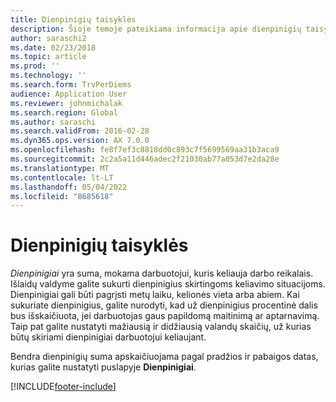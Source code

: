 ```yaml
---
title: Dienpinigių taisyklės
description: Šioje temoje pateikiama informacija apie dienpinigių taisykles.
author: saraschi2
ms.date: 02/23/2018
ms.topic: article
ms.prod: ''
ms.technology: ''
ms.search.form: TrvPerDiems
audience: Application User
ms.reviewer: johnmichalak
ms.search.region: Global
ms.author: saraschi
ms.search.validFrom: 2016-02-28
ms.dyn365.ops.version: AX 7.0.0
ms.openlocfilehash: fe8f7ef3c8818dd0c893c7f5699569aa31b3aca9
ms.sourcegitcommit: 2c2a5a11d446adec2f21030ab77a053d7e2da28e
ms.translationtype: MT
ms.contentlocale: lt-LT
ms.lasthandoff: 05/04/2022
ms.locfileid: "8685618"
---
```

# <a name="per-diem-rules"></a>Dienpinigių taisyklės

*Dienpinigiai* yra suma, mokama darbuotojui, kuris keliauja darbo reikalais. Išlaidų valdyme galite sukurti dienpinigius skirtingoms keliavimo situacijoms. Dienpinigiai gali būti pagrįsti metų laiku, kelionės vieta arba abiem. Kai sukuriate dienpinigius, galite nurodyti, kad už dienpinigius procentinė dalis bus išskaičiuota, jei darbuotojas gaus papildomą maitinimą ar aptarnavimą. Taip pat galite nustatyti mažiausią ir didžiausią valandų skaičių, už kurias būtų skiriami dienpinigiai darbuotojui keliaujant.

Bendra dienpinigių suma apskaičiuojama pagal pradžios ir pabaigos datas, kurias galite nustatyti puslapyje **Dienpinigiai**.


[!INCLUDE[footer-include](../includes/footer-banner.md)]